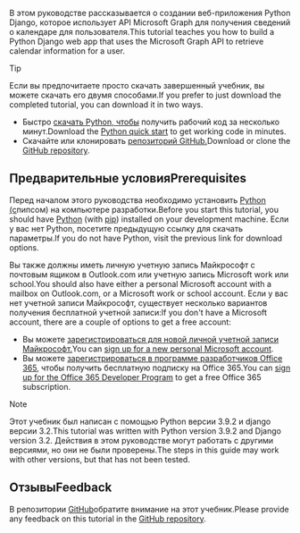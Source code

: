 <!-- markdownlint-disable MD002 MD041 -->

<span data-ttu-id="f8fba-101">В этом руководстве рассказывается о создании веб-приложения Python Django, которое использует API Microsoft Graph для получения сведений о календаре для пользователя.</span><span class="sxs-lookup"><span data-stu-id="f8fba-101">This tutorial teaches you how to build a Python Django web app that uses the Microsoft Graph API to retrieve calendar information for a user.</span></span>

> [!TIP]
> <span data-ttu-id="f8fba-102">Если вы предпочитаете просто скачать завершенный учебник, вы можете скачать его двумя способами.</span><span class="sxs-lookup"><span data-stu-id="f8fba-102">If you prefer to just download the completed tutorial, you can download it in two ways.</span></span>
>
> - <span data-ttu-id="f8fba-103">Быстро [скачать Python, чтобы](https://developer.microsoft.com/graph/quick-start?platform=option-Python) получить рабочий код за несколько минут.</span><span class="sxs-lookup"><span data-stu-id="f8fba-103">Download the [Python quick start](https://developer.microsoft.com/graph/quick-start?platform=option-Python) to get working code in minutes.</span></span>
> - <span data-ttu-id="f8fba-104">Скачайте или клонировать [репозиторий GitHub.](https://github.com/microsoftgraph/msgraph-training-pythondjangoapp)</span><span class="sxs-lookup"><span data-stu-id="f8fba-104">Download or clone the [GitHub repository](https://github.com/microsoftgraph/msgraph-training-pythondjangoapp).</span></span>

## <a name="prerequisites"></a><span data-ttu-id="f8fba-105">Предварительные условия</span><span class="sxs-lookup"><span data-stu-id="f8fba-105">Prerequisites</span></span>

<span data-ttu-id="f8fba-106">Перед началом этого руководства необходимо установить [Python](https://www.python.org/) [(с](https://pypi.org/project/pip/)пипсом) на компьютере разработки.</span><span class="sxs-lookup"><span data-stu-id="f8fba-106">Before you start this tutorial, you should have [Python](https://www.python.org/) (with [pip](https://pypi.org/project/pip/)) installed on your development machine.</span></span> <span data-ttu-id="f8fba-107">Если у вас нет Python, посетите предыдущую ссылку для скачать параметры.</span><span class="sxs-lookup"><span data-stu-id="f8fba-107">If you do not have Python, visit the previous link for download options.</span></span>

<span data-ttu-id="f8fba-108">Вы также должны иметь личную учетную запись Майкрософт с почтовым ящиком в Outlook.com или учетную запись Microsoft work или school.</span><span class="sxs-lookup"><span data-stu-id="f8fba-108">You should also have either a personal Microsoft account with a mailbox on Outlook.com, or a Microsoft work or school account.</span></span> <span data-ttu-id="f8fba-109">Если у вас нет учетной записи Майкрософт, существует несколько вариантов получения бесплатной учетной записи:</span><span class="sxs-lookup"><span data-stu-id="f8fba-109">If you don't have a Microsoft account, there are a couple of options to get a free account:</span></span>

- <span data-ttu-id="f8fba-110">Вы можете [зарегистрироваться для новой личной учетной записи Майкрософт.](https://signup.live.com/signup?wa=wsignin1.0&rpsnv=12&ct=1454618383&rver=6.4.6456.0&wp=MBI_SSL_SHARED&wreply=https://mail.live.com/default.aspx&id=64855&cbcxt=mai&bk=1454618383&uiflavor=web&uaid=b213a65b4fdc484382b6622b3ecaa547&mkt=E-US&lc=1033&lic=1)</span><span class="sxs-lookup"><span data-stu-id="f8fba-110">You can [sign up for a new personal Microsoft account](https://signup.live.com/signup?wa=wsignin1.0&rpsnv=12&ct=1454618383&rver=6.4.6456.0&wp=MBI_SSL_SHARED&wreply=https://mail.live.com/default.aspx&id=64855&cbcxt=mai&bk=1454618383&uiflavor=web&uaid=b213a65b4fdc484382b6622b3ecaa547&mkt=E-US&lc=1033&lic=1).</span></span>
- <span data-ttu-id="f8fba-111">Вы можете [зарегистрироваться в программе разработчиков Office 365,](https://developer.microsoft.com/office/dev-program) чтобы получить бесплатную подписку на Office 365.</span><span class="sxs-lookup"><span data-stu-id="f8fba-111">You can [sign up for the Office 365 Developer Program](https://developer.microsoft.com/office/dev-program) to get a free Office 365 subscription.</span></span>

> [!NOTE]
> <span data-ttu-id="f8fba-112">Этот учебник был написан с помощью Python версии 3.9.2 и django версии 3.2.</span><span class="sxs-lookup"><span data-stu-id="f8fba-112">This tutorial was written with Python version 3.9.2 and Django version 3.2.</span></span> <span data-ttu-id="f8fba-113">Действия в этом руководстве могут работать с другими версиями, но они не были проверены.</span><span class="sxs-lookup"><span data-stu-id="f8fba-113">The steps in this guide may work with other versions, but that has not been tested.</span></span>

## <a name="feedback"></a><span data-ttu-id="f8fba-114">Отзывы</span><span class="sxs-lookup"><span data-stu-id="f8fba-114">Feedback</span></span>

<span data-ttu-id="f8fba-115">В репозитории [GitHub](https://github.com/microsoftgraph/msgraph-training-pythondjangoapp)обратите внимание на этот учебник.</span><span class="sxs-lookup"><span data-stu-id="f8fba-115">Please provide any feedback on this tutorial in the [GitHub repository](https://github.com/microsoftgraph/msgraph-training-pythondjangoapp).</span></span>
